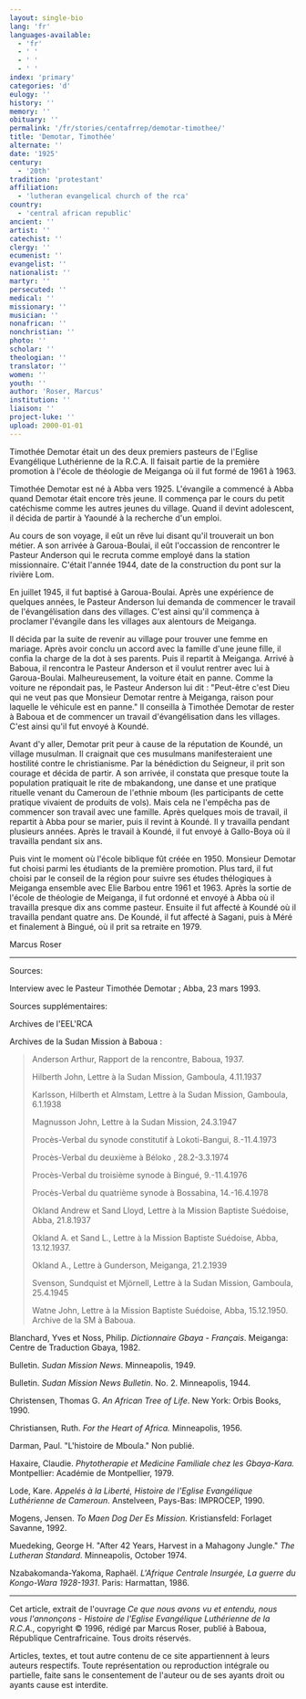 ```yaml
---
layout: single-bio
lang: 'fr'
languages-available:
  - 'fr'
  - ' '
  - ' '
  - ' '
index: 'primary'
categories: 'd'
eulogy: ''
history: ''
memory: ''
obituary: ''
permalink: '/fr/stories/centafrrep/demotar-timothee/'
title: 'Demotar, Timothée'
alternate: ''
date: '1925'
century:
  - '20th'
tradition: 'protestant'
affiliation:
  - 'lutheran evangelical church of the rca'
country:
  - 'central african republic'
ancient: ''
artist: ''
catechist: ''
clergy: ''
ecumenist: ''
evangelist: ''
nationalist: ''
martyr: ''
persecuted: ''
medical: ''
missionary: ''
musician: ''
nonafrican: ''
nonchristian: ''
photo: ''
scholar: ''
theologian: ''
translator: ''
women: ''
youth: ''
author: 'Roser, Marcus'
institution: ''
liaison: ''
project-luke: ''
upload: 2000-01-01
---
```



Timothée Demotar était un des deux premiers pasteurs de l'Eglise Evangélique Luthérienne de la R.C.A. Il faisait partie de la première promotion à l'école de théologie de Meiganga où il fut formé de 1961 à 1963.

Timothée Demotar est né à Abba vers 1925. L'évangile a commencé à Abba quand Demotar était encore très jeune. Il commença par le cours du petit catéchisme comme les autres jeunes du village. Quand il devint adolescent, il décida de partir à Yaoundé à la recherche d'un emploi.

Au cours de son voyage, il eût un rêve lui disant qu'il trouverait un bon métier. A son arrivée à Garoua-Boulai, il eût l'occassion de rencontrer le Pasteur Anderson qui le recruta comme employé dans la station missionnaire. C'était l'année 1944, date de la construction du pont sur la rivière Lom.

En juillet 1945, il fut baptisé à Garoua-Boulai. Après une expérience de quelques années, le Pasteur Anderson lui demanda de commencer le travail de l'évangélisation dans des villages. C'est ainsi qu'il commença à proclamer l'évangile dans les villages aux alentours de Meiganga.

Il décida par la suite de revenir au village pour trouver une femme en mariage. Après avoir conclu un accord avec la famille d'une jeune fille, il confia la charge de la dot à ses parents. Puis il repartit à Meiganga. Arrivé à Baboua, il rencontra le Pasteur Anderson et il voulut rentrer avec lui à Garoua-Boulai. Malheureusement, la voiture était en panne. Comme la voiture ne répondait pas, le Pasteur Anderson lui dit : "Peut-être c'est Dieu qui ne veut pas que Monsieur Demotar rentre à Meiganga, raison pour laquelle le véhicule est en panne." Il conseilla à Timothée Demotar de rester à Baboua et de commencer un travail d'évangélisation dans les villages. C'est ainsi qu'il fut envoyé à Koundé.

Avant d'y aller, Demotar prit peur à cause de la réputation de Koundé, un village musulman.  Il craignait que ces musulmans manifesteraient une hostilité contre le christianisme. Par la bénédiction du Seigneur, il prit son courage et décida de partir. A son arrivée, il constata que presque toute la population pratiquait le rite de mbakandong, une danse et une pratique rituelle venant du Cameroun de l'ethnie mboum (les participants de cette pratique vivaient de produits de vols). Mais cela ne l'empêcha pas de commencer son travail avec une famille. Après quelques mois de travail, il repartit à Abba pour se marier, puis il revint à Koundé. Il y travailla pendant plusieurs années. Après le travail à Koundé, il fut envoyé à Gallo-Boya où il travailla pendant six ans.

Puis vint le moment où l'école biblique fût créée en 1950. Monsieur Demotar fut choisi parmi les étudiants de la première promotion. Plus tard, il fut choisi par le conseil de la région pour suivre ses études thélogiques à Meiganga ensemble avec Elie Barbou entre 1961 et 1963. Après la sortie de l'école de théologie de Meiganga, il fut ordonné et envoyé à Abba où il travailla presque dix ans comme pasteur. Ensuite il fut affecté à Koundé où il travailla pendant quatre ans. De Koundé, il fut affecté à Sagani, puis à Méré et finalement à Bingué, où il prit sa retraite en 1979.

Marcus Roser

---

Sources:

Interview avec le Pasteur Timothée Demotar ; Abba, 23 mars 1993.

Sources suppl&eacute;mentaires:

Archives de l'EEL'RCA

Archives de la Sudan Mission à Baboua :

> Anderson Arthur, Rapport de la rencontre, Baboua, 1937.
> 
> Hilberth John, Lettre à la Sudan Mission, Gamboula,  4.11.1937
> 
> Karlsson, Hilberth et Almstam,  Lettre à la Sudan Mission, Gamboula,  6.1.1938
> 
> Magnusson John, Lettre à la Sudan Mission, 24.3.1947
> 
> Procès-Verbal du synode constitutif à Lokoti-Bangui, 8.-11.4.1973
> 
> Procès-Verbal du deuxième à Béloko , 28.2-3.3.1974
> 
> Procès-Verbal du troisième synode à Bingué, 9.-11.4.1976
> 
> Procès-Verbal du quatrième synode à Bossabina, 14.-16.4.1978
> 
> Okland Andrew et Sand Lloyd, Lettre à la Mission Baptiste Suédoise, Abba, 21.8.1937
> 
> Okland A. et Sand L., Lettre à la Mission Baptiste Suédoise, Abba, 13.12.1937.
> 
> Okland A., Lettre à Gunderson, Meiganga, 21.2.1939
> 
> Svenson, Sundquist et Mjörnell, Lettre à la Sudan Mission, Gamboula, 25.4.1945
> 
> Watne John, Lettre à la Mission Baptiste Suédoise, Abba, 15.12.1950. Archive de la SM à Baboua.

Blanchard, Yves et Noss, Philip. *Dictionnaire Gbaya - Français*. Meiganga: Centre de Traduction Gbaya, 1982.

Bulletin. *Sudan Mission News*. Minneapolis, 1949.

Bulletin. *Sudan Mission News Bulletin*. No. 2. Minneapolis, 1944.

Christensen, Thomas G. *An African Tree of Life*. New York: Orbis Books, 1990.

Christiansen, Ruth. *For the Heart of Africa.* Minneapolis, 1956.

Darman, Paul. "L'histoire de Mboula." Non publié.

Haxaire, Claudie. *Phytotherapie et Medicine Familiale chez les Gbaya-Kara.* Montpellier: Académie de Montpellier, 1979.

Lode, Kare. *Appelés à la Liberté, Histoire de l'Eglise Evangélique Luthérienne de Cameroun*. Anstelveen, Pays-Bas: IMPROCEP, 1990.

Mogens, Jensen. *To Maen Dog Der Es Mission.* Kristiansfeld: Forlaget Savanne, 1992.

Muedeking, George H. "After 42 Years, Harvest in a Mahagony Jungle." *The Lutheran Standard*. Minneapolis, October 1974.

Nzabakomanda-Yakoma, Raphaël. *L'Afrique Centrale Insurgée, La guerre du Kongo-Wara 1928-1931*. Paris: Harmattan, 1986.

---

Cet article, extrait de l'ouvrage *Ce que nous avons vu et entendu, nous vous l'annon&ccedil;ons - Histoire de l'Eglise Evangélique Luthérienne de la R.C.A.*, copyright &copy; 1996, r&eacute;dig&eacute; par Marcus Roser, publi&eacute; &agrave; Baboua, R&eacute;publique Centrafricaine. Tous droits r&eacute;serv&eacute;s.

Articles, textes, et tout autre contenu de ce site appartiennent à leurs auteurs respectifs. Toute représentation ou reproduction intégrale ou partielle, faite sans le consentement de l'auteur ou de ses ayants droit ou ayants cause est interdite.
